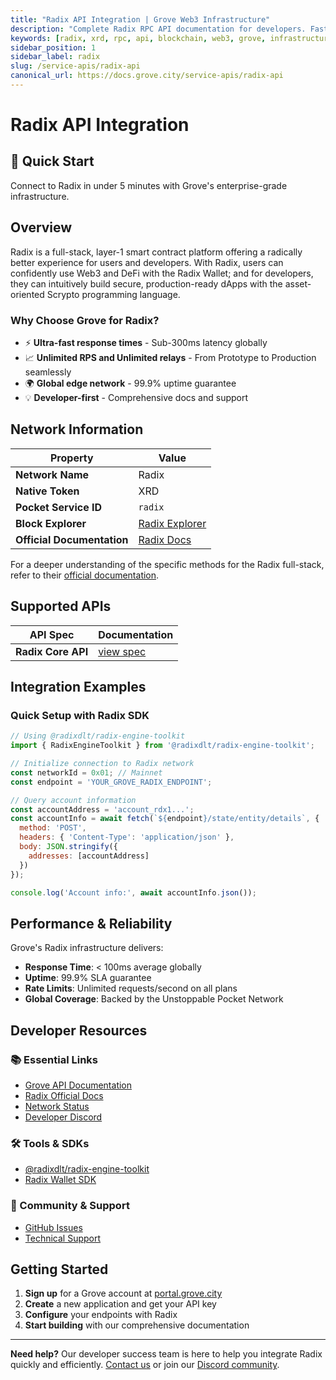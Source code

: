 ```yaml
---
title: "Radix API Integration | Grove Web3 Infrastructure"
description: "Complete Radix RPC API documentation for developers. Fast, reliable Radix blockchain access with Grove's enterprise infrastructure. Get started in minutes."
keywords: [radix, xrd, rpc, api, blockchain, web3, grove, infrastructure, developers, integration]
sidebar_position: 1
sidebar_label: radix
slug: /service-apis/radix-api
canonical_url: https://docs.grove.city/service-apis/radix-api
---
```


# Radix API Integration

<div style={{background: "linear-gradient(135deg, #052cc0 0%, #00c9a7 100%)", color: "white", padding: "1.5rem", borderRadius: "8px", margin: "1rem 0"}}>
  <h2 style={{color: "white", marginTop: 0}}>🚀 Quick Start</h2>
  <p style={{marginBottom: 0, fontSize: "1.1rem"}}>Connect to Radix in under 5 minutes with Grove's enterprise-grade infrastructure.</p>
</div>

## Overview

Radix is a full-stack, layer-1 smart contract platform offering a radically better experience for users and developers. With Radix, users can confidently use Web3 and DeFi with the Radix Wallet; and for developers, they can intuitively build secure, production-ready dApps with the asset-oriented Scrypto programming language.

### Why Choose Grove for Radix?

- ⚡ **Ultra-fast response times** - Sub-300ms latency globally
- 📈 **Unlimited RPS and Unlimited relays** - From Prototype to Production seamlessly
- 🌍 **Global edge network** - 99.9% uptime guarantee
- 💡 **Developer-first** - Comprehensive docs and support

## Network Information

| Property | Value |
|----------|-------|
| **Network Name** | Radix |
| **Native Token** | XRD |
| **Pocket Service ID** | `radix` |
| **Block Explorer** | [Radix Explorer](https://dashboard.radixdlt.com) |
| **Official Documentation** | [Radix Docs](https://docs.radixdlt.com/) |

For a deeper understanding of the specific methods for the Radix full-stack, refer to their [official documentation](https://docs.radixdlt.com/docs).

## Supported APIs

| API Spec | Documentation |
| -------- | ------------- |
| **Radix Core API** | [view spec](https://radix-babylon-core-api.redoc.ly/) |

## Integration Examples

### Quick Setup with Radix SDK

```javascript
// Using @radixdlt/radix-engine-toolkit
import { RadixEngineToolkit } from '@radixdlt/radix-engine-toolkit';

// Initialize connection to Radix network
const networkId = 0x01; // Mainnet
const endpoint = 'YOUR_GROVE_RADIX_ENDPOINT';

// Query account information
const accountAddress = 'account_rdx1...';
const accountInfo = await fetch(`${endpoint}/state/entity/details`, {
  method: 'POST',
  headers: { 'Content-Type': 'application/json' },
  body: JSON.stringify({
    addresses: [accountAddress]
  })
});

console.log('Account info:', await accountInfo.json());
```

## Performance & Reliability

Grove's Radix infrastructure delivers:

- **Response Time**: < 100ms average globally
- **Uptime**: 99.9% SLA guarantee  
- **Rate Limits**: Unlimited requests/second on all plans
- **Global Coverage**: Backed by the Unstoppable Pocket Network

## Developer Resources

### 📚 Essential Links
- [Grove API Documentation](../grove-api/overview/grove-api)
- [Radix Official Docs](https://docs.radixdlt.com/)
- [Network Status](https://status.grove.city)
- [Developer Discord](https://discord.gg/build-with-grove)

### 🛠️ Tools & SDKs
- [@radixdlt/radix-engine-toolkit](https://www.npmjs.com/package/@radixdlt/radix-engine-toolkit)
- [Radix Wallet SDK](https://docs.radixdlt.com/)

### 💬 Community & Support
- [GitHub Issues](https://github.com/buildwithgrove/path)  
- [Technical Support](https://discord.com/channels/824324475256438814/1150805396085293106)

## Getting Started

1. **Sign up** for a Grove account at [portal.grove.city](https://portal.grove.city)
2. **Create** a new application and get your API key
3. **Configure** your endpoints with Radix
4. **Start building** with our comprehensive documentation

---

<div style={{background: "#f8f9fa", padding: "1rem", borderLeft: "4px solid #007bff", margin: "1rem 0"}}>
  <strong>Need help?</strong> Our developer success team is here to help you integrate Radix quickly and efficiently. <a href="mailto:portal@grove.city">Contact us</a> or join our <a href="https://discord.gg/build-with-grove">Discord community</a>.
</div>
